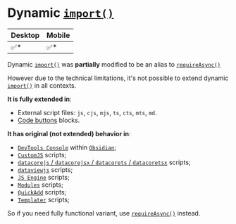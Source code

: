 # Dynamic [`import()`][import]

| Desktop | Mobile |
| ------- | ------ |
| ✅*      | ✅*     |

Dynamic [`import()`][import] was **partially** modified to be an alias to [`requireAsync()`][requireAsync]

However due to the technical limitations, it's not possible to extend dynamic [`import()`][import] in all contexts.

**It is fully extended in**:

- External script files: `js`, `cjs`, `mjs`, `ts`, `cts`, `mts`, `md`.
- [Code buttons](./code-buttons.md) blocks.

**It has original (not extended) behavior in**:

- [`DevTools Console`](https://developer.chrome.com/docs/devtools/console) within [`Obsidian`](https://obsidian.md/);
- [`CustomJS`](https://github.com/saml-dev/obsidian-custom-js) scripts;
- [`datacorejs` / `datacorejsx` / `datacorets` / `datacoretsx`](https://blacksmithgu.github.io/datacore/code-views) scripts;
- [`dataviewjs`](https://blacksmithgu.github.io/obsidian-dataview/api/intro/) scripts;
- [`JS Engine`](https://www.moritzjung.dev/obsidian-js-engine-plugin-docs/) scripts;
- [`Modules`](https://github.com/polyipseity/obsidian-modules) scripts;
- [`QuickAdd`](https://quickadd.obsidian.guide/) scripts;
- [`Templater`](https://silentvoid13.github.io/Templater/) scripts;

So if you need fully functional variant, use [`requireAsync()`][requireAsync] instead.

[import]: https://developer.mozilla.org/en-US/docs/Web/JavaScript/Reference/Statements/import
[requireAsync]: ./core-functions.md#requireasync
